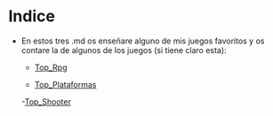 # Indice 

- En estos tres .md os enseñare alguno de mis juegos favoritos y os contare la de algunos de los juegos (si tiene claro esta):

  - [Top_Rpg](Posts/top_tres_juegos_rpg_que_me_gustan.md)
  
  - [Top_Plataformas](Posts/Top_juegos_de_plataformas_que_me_gustan.md)

  -[Top_Shooter](Posts/Top_tres_shooter_que_me_gustan.md)